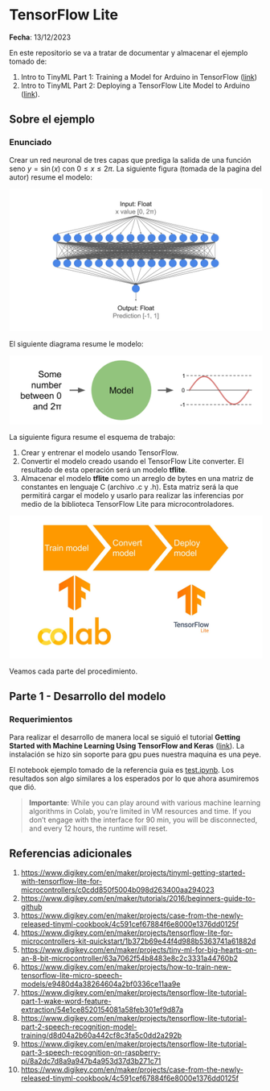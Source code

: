 # TensorFlow Lite

**Fecha**: 13/12/2023

En este repositorio se va a tratar de documentar y almacenar el ejemplo tomado de:
1. Intro to TinyML Part 1: Training a Model for Arduino in TensorFlow ([link](https://www.digikey.com/en/maker/projects/intro-to-tinyml-part-1-training-a-model-for-arduino-in-tensorflow/8f1fc8c0b83d417ab521c48864d2a8ec))
2. Intro to TinyML Part 2: Deploying a TensorFlow Lite Model to Arduino ([link](https://www.digikey.com/en/maker/projects/intro-to-tinyml-part-2-deploying-a-tensorflow-lite-model-to-arduino/59bf2d67256f4b40900a3fa670c14330)). 


## Sobre el ejemplo

### Enunciado

Crear un red neuronal de tres capas que prediga la salida de una función seno $y = \sin(x)$ con $0\leq x \leq 2\pi$. La siguiente figura (tomada de la pagina del autor) resume el modelo:

![red_modelo](network_architecture.png)


El siguiente diagrama resume le modelo:

![modelo_diagrama](network_model.png)

La siguiente figura resume el esquema de trabajo:
1. Crear y entrenar el modelo usando TensorFlow.
2. Convertir el modelo creado usando el TensorFlow Lite converter. El resultado de esta operación será un modelo **tflite**.
3. Almacenar el modelo **tflite** como un arreglo de bytes en una matriz de constantes en lenguaje C (archivo .c y .h). Esta matriz será la que permitirá cargar el modelo y usarlo para realizar las inferencias por medio de la biblioteca TensorFlow Lite para microcontroladores.  

![desarrollo](TFLite.png)

Veamos cada parte del procedimiento.

## Parte 1 - Desarrollo del modelo

### Requerimientos

Para realizar el desarrollo de manera local se siguió el tutorial **Getting Started with Machine Learning Using TensorFlow and Keras** ([link](https://www.digikey.com/en/maker/projects/getting-started-with-machine-learning-using-tensorflow-and-keras/0746640deea84313998f5f95c8206e5b)). La instalación se hizo sin soporte para gpu pues nuestra maquina es una peye.

El notebook ejemplo tomado de la referencia guia es [test.ipynb](test.ipynb). Los resultados son algo similares a los esperados por lo que ahora asumiremos que dió.





> **Importante**: While you can play around with various machine learning algorithms in Colab, you’re limited in VM resources and time. If you don’t engage with the interface for 90 min, you will be disconnected, and every 12 hours, the runtime will reset.




## Referencias adicionales

1. https://www.digikey.com/en/maker/projects/tinyml-getting-started-with-tensorflow-lite-for-microcontrollers/c0cdd850f5004b098d263400aa294023
2. https://www.digikey.com/en/maker/tutorials/2016/beginners-guide-to-github
3. https://www.digikey.com/en/maker/projects/case-from-the-newly-released-tinyml-cookbook/4c591cef67884f6e8000e1376dd0125f
4. https://www.digikey.com/en/maker/projects/tensorflow-lite-for-microcontrollers-kit-quickstart/1b372b69e44f4d988b5363741a61882d
5. https://www.digikey.com/en/maker/projects/tiny-ml-for-big-hearts-on-an-8-bit-microcontroller/63a7062f54b8483e8c2c3331a44760b2
6. https://www.digikey.com/en/maker/projects/how-to-train-new-tensorflow-lite-micro-speech-models/e9480d4a38264604a2bf0336ce11aa9e
7. https://www.digikey.com/en/maker/projects/tensorflow-lite-tutorial-part-1-wake-word-feature-extraction/54e1ce8520154081a58feb301ef9d87a
8. https://www.digikey.com/en/maker/projects/tensorflow-lite-tutorial-part-2-speech-recognition-model-training/d8d04a2b60a442cf8c3fa5c0dd2a292b
9. https://www.digikey.com/en/maker/projects/tensorflow-lite-tutorial-part-3-speech-recognition-on-raspberry-pi/8a2dc7d8a9a947b4a953d37d3b271c71
10. https://www.digikey.com/en/maker/projects/case-from-the-newly-released-tinyml-cookbook/4c591cef67884f6e8000e1376dd0125f


